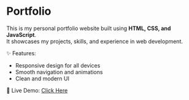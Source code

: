 # Portfolio  

This is my personal portfolio website built using **HTML, CSS, and JavaScript**.  
It showcases my projects, skills, and experience in web development.  

✨ Features:  
- Responsive design for all devices  
- Smooth navigation and animations  
- Clean and modern UI  

🔗 Live Demo: [Click Here](https://diya5maheshwari.github.io/Portfolio/)  
